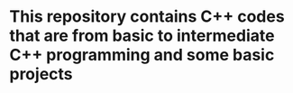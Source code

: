 # This repository contains C++ codes that are from basic to intermediate C++ programming and some basic projects
